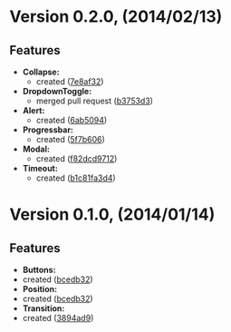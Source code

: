 # Version 0.2.0, (2014/02/13)

## Features

- **Collapse:**
  - created ([7e8af32](https://github.com/akserg/angular.dart.ui/commit/7e8af32))
- **DropdownToggle:**
  - merged pull request ([b3753d3](https://github.com/akserg/angular.dart.ui/commit/b3753d3))
- **Alert:**
  - created ([6ab5094](https://github.com/akserg/angular.dart.ui/commit/6ab5094))
- **Progressbar:**
  - created ([5f7b606](https://github.com/akserg/angular.dart.ui/commit/5f7b606))
- **Modal:**
  - created ([f82dcd9712](https://github.com/akserg/angular.dart.ui/commit/f82dcd9712))
- **Timeout:**
  - created ([b1c81fa3d4](https://github.com/akserg/angular.dart.ui/commit/b1c81fa3d4))

# Version 0.1.0, (2014/01/14)

## Features

- **Buttons:**
 - created ([bcedb32](https://github.com/akserg/angular.dart.ui/commit/bcedb32))
- **Position:**
 - created ([bcedb32](https://github.com/akserg/angular.dart.ui/commit/bcedb32))
- **Transition:**
 - created ([3894ad9](https://github.com/akserg/angular.dart.ui/commit/3894ad9))


